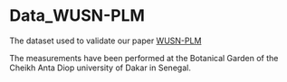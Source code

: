 # Data_WUSN-PLM

The dataset used to validate our paper [WUSN-PLM](https://ieeexplore.ieee.org/document/8964471) 

The measurements have been performed at the Botanical Garden of the Cheikh Anta Diop university of Dakar in Senegal.
